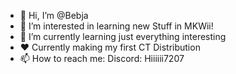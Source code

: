 - 👋 Hi, I’m @Bebja
- 👀 I’m interested in learning new Stuff in MKWii!
- 🌱 I’m currently learning just everything interesting
- ❤️ Currently making my first CT Distribution
- 📫 How to reach me:
  Discord: Hiiiiii7207

<!---
Bebja/Bebja is a ✨ special ✨ repository because its `README.md` (this file) appears on your GitHub profile.
You can click the Preview link to take a look at your changes.
--->
